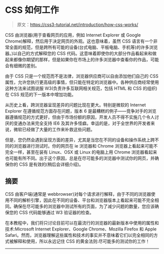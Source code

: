 # CSS 如何工作

> 原文：<https://css3-tutorial.net/introduction/how-css-works/>

CSS 由浏览器(用于查看网页的应用，例如 Internet Explorer 或 Google Chrome)解释，然后用于决定网页的外观。这也意味着，虽然 CSS 语言有一个非常全面的规范，但是跨所有可能的设备(台式电脑、平板电脑、手机等)的许多浏览器。)以自己的方式解释您的 CSS 代码。这意味着即使你的大部分作品看起来和做起来都像你期望的那样，但是如果你在市场上的许多浏览器中查看你的作品，可能会有细微的差别。

由于 CSS 只是一个规范而不是法律，浏览器供应商可以自由添加他们自己的 CSS 属性，允许您执行更高级的事情，但只能在特定的浏览器中。各种供应商经常使用这种方法来试图说服 W3(负责许多互联网相关规范，包括 HTML 和 CSS 的组织)在 CSS 规范的下一版本中增加功能。

从历史上看，跨浏览器呈现差异的问题比现在更大。特别是微软的 Internet Explorer 在遵循规范方面存在问题，版本 6 是最糟糕的例子——竞争对手的浏览器遵循规范的方式更好，但由于市场份额的原因，开发人员不得不实施几个令人讨厌的变通办法来完全支持 IE6 及其许多怪癖。幸运的是，对于全世界的开发者来说，微软已经做了大量的工作来补救这些问题。

但是，您仍然会遇到呈现方面的差异，尤其是当您在不同的设备和操作系统上跨不同的浏览器进行测试时。你的网页在 ie 浏览器和 Chrome 浏览器上看起来可能不完全一样，甚至在装有 Linux、OSX 或 Linux 的电脑上用 Chrome 浏览器看起来也可能有所不同。出于这个原因，总是在尽可能多的浏览器中测试你的网页，并确保你的 CSS 是有效的(稍后会详细介绍)。

## 摘要

CSS 由客户端(通常是 webbrowser)对每个请求进行解释，由于不同的浏览器使用不同的解析引擎，因此在不同的设备、平台和浏览器版本上看起来可能不完全相同。确保在尽可能多的浏览器中测试所有的页面，为了减少问题的数量，您应该确保您的 CSS 代码能够通过 W3 验证器的检查。

<input type="hidden" name="IL_IN_ARTICLE">

在本教程中，我们将只讨论目前可以在最流行的浏览器的最新版本中使用的属性和技术:Microsoft Internet Explorer、Google Chrome、Mozilla Firefox 和 Apple Safari。然而，浏览器理解这些属性和技术的事实并不意味着它们以完全相同的方式被解释和使用，所以永远记住 CSS 的黄金法则:尽可能多的测试你的工作！

* * *